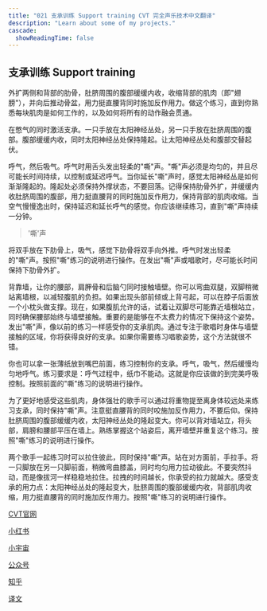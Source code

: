 ```yaml
---
title: "021 支承训练 Support training CVT 完全声乐技术中文翻译"
description: "Learn about some of my projects."
cascade:
  showReadingTime: false
---
```

## 支承训练 Support training

外扩两侧和背部的肋骨，肚脐周围的腹部缓缓内收，收缩背部的肌肉（即"翅膀"），并向后推动骨盆，用力挺直腰背同时施加反作用力。做这个练习，直到你熟悉每块肌肉是如何工作的，以及如何将所有的动作融会贯通。

在憋气的同时激活支承。一只手放在太阳神经丛处，另一只手放在肚脐周围的腹部。腹部缓缓内收，同时太阳神经丛处保持隆起。让太阳神经丛处和腹部交替起伏。

呼气，然后吸气。呼气时用舌头发出轻柔的"嘶"声。"嘶"声必须是均匀的，并且尽可能长时间持续，以控制或延迟呼气。当你延长"嘶"声时，感觉太阳神经丛是如何渐渐隆起的。隆起处必须保持外撑状态，不要回落。记得保持肋骨外扩，并缓缓内收肚脐周围的腹部，用力挺直腰背的同时施加反作用力，保持背部的肌肉收缩。当空气慢慢逸出时，保持延迟和延长呼气的感觉。你应该继续练习，直到"嘶"声持续一分钟。

> '嘶'声

将双手放在下肋骨上，吸气，感觉下肋骨将双手向外推。呼气时发出轻柔的"嘶"声。按照"嘶"练习的说明进行操作。在发出"嘶"声或唱歌时，尽可能长时间保持下肋骨外扩。

背靠墙，让你的腰部，肩胛骨和后脑勺同时接触墙壁。你可以弯曲双腿，双脚稍微站离墙根，以减轻腹肌的负担。如果出现头部前倾或上背弓起，可以在脖子后面放一个小枕头做支撑。现在，如果腹肌允许的话，试着让双脚尽可能靠近墙根站立，同时确保腰部始终与墙壁接触。重要的是能够在不太费力的情况下保持这个姿势。发出"嘶"声，像以前的练习一样感受你的支承肌肉。通过专注于歌唱时身体与墙壁接触的区域，你将获得良好的支承。如果你需要练习唱歌姿势，这个方法就很不错。

你也可以拿一张薄纸放到嘴巴前面，练习控制你的支承。呼气，吸气，然后缓慢均匀地呼气。练习要求是：呼气过程中，纸巾不能动。这就是你应该做的到完美呼吸控制。按照前面的"嘶"练习的说明进行操作。

为了更好地感受这些肌肉，身体强壮的歌手可以通过将重物提至离身体较远处来练习支承，同时保持"嘶"声。注意挺直腰背的同时咬施加反作用力，不要后仰。保持肚脐周围的腹部缓缓内收，太阳神经丛处的隆起变大。你可以背对墙站立，将头部，肩膀和腰部平压在墙上。熟练掌握这个站姿后，离开墙壁并重复这个练习。按照"嘶"练习的说明进行操作。

两个歌手一起练习时可以拉住彼此，同时保持"嘶"声。站在对方面前，手拉手。将一只脚放在另一只脚前面，稍微弯曲膝盖，同时均匀用力拉动彼此。不要突然抖动，而是像拔河一样稳稳地拉住。拉拽的时间越长，你承受的拉力就越大。感受支承的用力点：太阳神经丛处的隆起变大，肚脐周围的腹部缓缓内收，背部肌肉收缩，用力挺直腰背的同时施加反作用力。按照"嘶"练习的说明进行操作。

[CVT官网](https://completevocalinstitute.com/complete-vocal-technique/)

[小红书](https://www.xiaohongshu.com/user/profile/627ff979000000002102aa68?xhsshare=CopyLink&appuid=627ff979000000002102aa68&apptime=1728791961)

[小宇宙](https://www.xiaoyuzhoufm.com/podcast/66be28dadb5e6d6bf99adc25)

[公众号](https://mp.weixin.qq.com/mp/appmsgalbum?action=getalbum&__biz=MzAxMjI3NzAxMg==&scene=1&album_id=3446246369961312256&count=3#wechat_redirect)

[知乎](https://www.zhihu.com/column/c_1825613276039491584)

[译文](https://euphia.github.io/zh-cn/posts/)